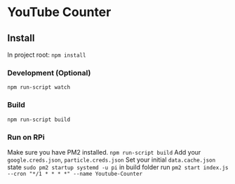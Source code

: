 # YouTube Counter

## Install

In project root:
`npm install`

### Development (Optional)

`npm run-script watch`

### Build

`npm run-script build`
### Run on RPi

Make sure you have PM2 installed.
`npm run-script build`
Add your `google.creds.json`, `particle.creds.json`
Set your initial `data.cache.json` state
`sudo pm2 startup systemd -u pi`
in build folder run
`pm2 start index.js --cron "*/1 * * * *" --name Youtube-Counter`
